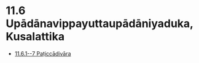 

# 11.6 Upādānavippayuttaupādāniyaduka, Kusalattika

* [11.6.1--7 Paṭiccādivāra](11.6/11.6.1--7.md)



